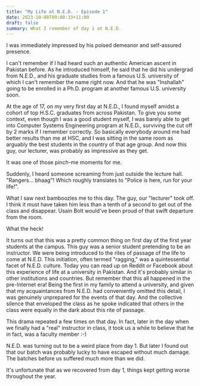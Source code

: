 ```yaml
---
title: "My Life at N.E.D. - Episode 1"
date: 2023-10-08T09:00:33+11:00
draft: false
summary: What I remember of day 1 at N.E.D.
---
```


I was immediately impressed by his poised demeanor and self-assured presence.  

I can't remember if I had heard such an authentic American ascent in Pakistan before.  As he introduced himself, he said that he did his undergrad from N.E.D., and his graduate studies from a famous U.S. university of which I can't remember the name right now.  And that he was "Inshallah" going to be enrolled in a Ph.D. program at another famous U.S. university soon.

At the age of 17, on my very first day at N.E.D., I found myself amidst a cohort of top H.S.C. graduates from across Pakistan.  To give you some context, even though I was a good student myself, I was barely able to get into Computer Systems Engineering program at N.E.D., surviving the cut off by 2 marks if I remember correctly. So basically everybody around me had better results than me at HSC, and I was sitting in the same room as arguably the best students in the country of that age group.  And now this guy, our lecturer, was probably as impressive as they get.  

It was one of those pinch-me moments for me.

Suddenly, I heard someone screaming from just outside the lecture hall.  "Rangers... bhaag"!  Which roughly translates to "Police is here, run for your life!".

What I saw next bamboozles me to this day.  The guy, our "lecturer" took off.  I think it must have taken him less than a tenth of a second to get out of the class and disappear.  Usain Bolt would've been proud of that swift departure from the room.

What the heck!

It turns out that this was a pretty common thing on first day of the first year students at the campus.  This guy was a senior student pretending to be an instructor.  We were being introduced to the rites of passage of the life to come at N.E.D.  This initiation, often termed "ragging," was a quintessential facet of N.E.D. culture.  Today you can read up on Reddit or Facebook about this experience of life at a university in Pakistan.  And it's probably similar in other institutions and countries.  But remember that this all happened in the pre-Internet era!  Being the first in my family to attend a university, and given that my acquaintances from N.E.D. had conveniently omitted this detail, I was genuinely unprepared for the events of that day. And the collective silence that enveloped the class as he spoke indicated that others in the class were equally in the dark about this rite of passage.

This drama repeated a few times on that day.  In fact, later in the day when we finally had a "real" instructor in class, it took us a while to believe that he in fact, was a faculty member :-)

N.E.D. was turning out to be a weird place from day 1.  But later I found out that our batch was probably lucky to have escaped without much damage.  The batches before us suffered much more than we did.

It's unfortunate that as we recovered from day 1, things kept getting worse throughout the year.
